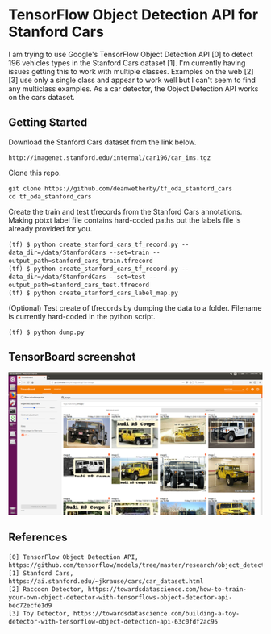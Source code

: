 # TensorFlow Object Detection API for Stanford Cars

I am trying to use Google's TensorFlow Object Detection API [0] to detect 196 vehicles types in the Stanford Cars dataset [1]. I'm currently having issues getting this to work with multiple classes. Examples on the web [2][3] use only a single class and appear to work well but I can't seem to find any multiclass examples. As a car detector, the Object Detection API works on the cars dataset.

## Getting Started

Download the Stanford Cars dataset from the link below.
```
http://imagenet.stanford.edu/internal/car196/car_ims.tgz
```

Clone this repo.
```
git clone https://github.com/deanwetherby/tf_oda_stanford_cars
cd tf_oda_stanford_cars
```

Create the train and test tfrecords from the Stanford Cars annotations. Making pbtxt label file contains hard-coded paths but the labels file is already provided for you.

```
(tf) $ python create_stanford_cars_tf_record.py --data_dir=/data/StanfordCars --set=train --output_path=stanford_cars_train.tfrecord
(tf) $ python create_stanford_cars_tf_record.py --data_dir=/data/StanfordCars --set=test --output_path=stanford_cars_test.tfrecord
(tf) $ python create_stanford_cars_label_map.py
```

(Optional) Test create of tfrecords by dumping the data to a folder. Filename is currently hard-coded in the python script.
```
(tf) $ python dump.py
```

## TensorBoard screenshot

![tensorboard evaluation](tensorboard_stanford_cars.png)


## References

```
[0] TensorFlow Object Detection API, https://github.com/tensorflow/models/tree/master/research/object_detection
[1] Stanford Cars, https://ai.stanford.edu/~jkrause/cars/car_dataset.html
[2] Raccoon Detector, https://towardsdatascience.com/how-to-train-your-own-object-detector-with-tensorflows-object-detector-api-bec72ecfe1d9
[3] Toy Detector, https://towardsdatascience.com/building-a-toy-detector-with-tensorflow-object-detection-api-63c0fdf2ac95
```

